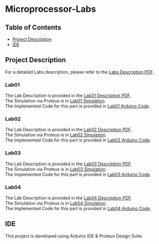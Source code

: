 # Microprocessor-Labs

## Table of Contents
- [Project Description](#project-description)
- [IDE](#ide)

## Project Description
For a detailed Labs description, please refer to the [Labs Description PDF](./CA_LAB_InstructionManual_1399_v02.pdf).

### Lab01
The Lab Description is provided in the [Lab01 Description PDF](./Lab01/.pdf). <br />
The Simulation via Proteus is in [Lab01 Simulation](./Lab01/.psdrj). <br />
The Implemented Code for this part is provided in [Lab01 Arduino Code](./Lab01/.ino).

### Lab02
The Lab Description is provided in the [Lab02 Description PDF](./Lab02/.pdf). <br />
The Simulation via Proteus is in [Lab02 Simulation](./Lab02/.psdrj). <br />
The Implemented Code for this part is provided in [Lab02 Arduino Code](./Lab02/.ino).

### Lab03
The Lab Description is provided in the [Lab03 Description PDF](./Lab03/.pdf). <br />
The Simulation via Proteus is in [Lab03 Simulation](./Lab03/.psdrj). <br />
The Implemented Code for this part is provided in [Lab03 Arduino Code](./Lab03/.ino).

### Lab04
The Lab Description is provided in the [Lab04 Description PDF](./Lab04/.pdf). <br />
The Simulation via Proteus is in [Lab04 Simulation](./Lab04/.psdrj). <br />
The Implemented Code for this part is provided in [Lab04 Arduino Code](./Lab04/.ino).

## IDE
This project is developed using Arduino IDE & Proteus Design Suite.
